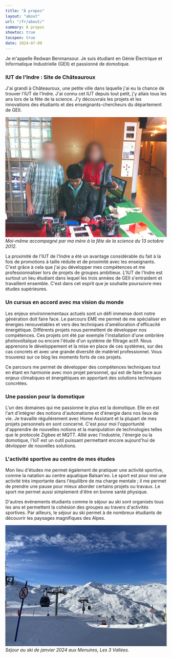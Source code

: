 ```yaml
---
title: "À propos"
layout: "about"
url: "/fr/about/"
summary: À propos
showtoc: true
tocopen: true
date: 2024-07-09
---
```


Je m'appelle Redwan Benmansour. Je suis étudiant en Génie Électrique et Informatique Industrielle (GEII) et passionné de domotique.

### IUT de l'Indre : Site de Châteauroux
J'ai grandi à Châteauroux, une petite ville dans laquelle j'ai eu la chance de trouver l'IUT de l'Indre. J'ai connu cet IUT depuis tout petit, j'y allais tous les ans lors de la fête de la science. J'y découvrais les projets et les innovations des étudiants et des enseignants-chercheurs du département de GEII. 

![Photo 1](IMG_8756.png)
*Moi-même accompagné par ma mère à la fête de la science du 13 octobre 2012.*

La proximité de l'IUT de l'Indre a été un avantage considérable du fait à la fois de promotions à taille réduite et de proximité avec les enseignants. C'est grâce à cela que j'ai pu développer mes compétences et me professionnaliser lors de projets de groupes ambitieux. L'IUT de l'Indre est surtout un lieu étudiant dans lequel les trois années de GEII s'entraident et travaillent ensemble. C'est dans cet esprit que je souhaite poursuivre mes études supérieures.

### Un cursus en accord avec ma vision du monde
Les enjeux environnementaux actuels sont un défi immense dont notre génération doit faire face. Le parcours EME me permet de me spécialiser en énergies renouvelables et vers des techniques d'amélioration d'efficacité énergétique. Différents projets nous permettent de développer nos compétences. Ces projets ont été par exemple l'installation d'une ombrière photovoltaïque ou encore l'étude d'un système de filtrage actif. Nous apprenons le développement et la mise en place de ces systèmes, sur des cas concrets et avec une grande diversité de matériel professionnel. Vous trouverez sur ce blog les moments forts de ces projets.

Ce parcours me permet de développer des compétences techniques tout en étant en harmonie avec mon projet personnel, qui est de faire face aux enjeux climatiques et énergétiques en apportant des solutions techniques concrètes. 

### Une passion pour la domotique
L'un des domaines qui me passionne le plus est la domotique. Elle en est l'art d'intégrer des notions d'automatisme et d'énergie dans nos lieux de vie. Je travaille régulièrement avec Home Assistant et la plupart de mes projets personnels en sont concerné. C'est pour moi l'opportunité d'apprendre de nouvelles notions et la manipulation de technologies telles que le protocole Zigbee et MQTT. Allié avec l'industrie, l'énergie ou la domotique, l'IoT est un outil puissant permettant encore aujourd'hui de dévlopper de nouvelles solutions.

### L'activité sportive au centre de mes études
Mon lieu d'études me permet également de pratiquer une activité sportive, comme la natation au centre aquatique Balsan'eo. Le sport est pour moi une activité très importante dans l'équilibre de ma charge mentale ; il me permet de prendre une pause pour mieux aborder certains projets ou travaux. Le sport me permet aussi simplement d'être en bonne santé physique. 

D'autres événements étudiants comme le séjour au ski sont organisés tous les ans et permettent la cohésion des groupes au travers d'activités sportives. Par ailleurs, le séjour au ski permet à de nombreux étudiants de découvrir les paysages magnifiques des Alpes.

![Photo 2](IMG_5864.jpg)
*Séjour au ski de janvier 2024 aux Menuires, Les 3 Vallées.*

